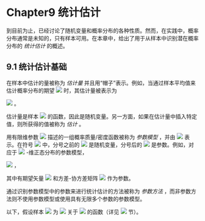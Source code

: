 # Chapter9 统计估计

到目前为止，已经讨论了随机变量和概率分布的各种性质。然而，在实践中，概率分布通常是未知的，只有样本可用。在本章中，给出了用于从样本中识别潜在概率分布的 *统计估计* 的概述。

## 9.1 统计估计基础

在样本中估计的量被称为 *估计量* 并且用“帽子”表示。例如，当通过样本平均值来估计概率分布的期望 <img src="http://latex.codecogs.com/gif.latex?\mu" style="border:none;"> 时，其估计量被表示为  

<img src="http://latex.codecogs.com/gif.latex?\hat{\mu}=\frac{1}{n}\sum_{i=1}^{n}x_i" style="border:none;"> 。  

估计量是样本 <img src="http://latex.codecogs.com/gif.latex?\left\{x_i\right\}_{i=1}^{n}" style="border:none;"> 的函数，因此是随机变量。另一方面，如果在估计量中插入特定值，则所获得的值被称为 *估计* 。  

用有限维参数 <img src="http://latex.codecogs.com/gif.latex?\theta" style="border:none;"> 描述的一组概率质量/密度函数被称为 *参数模型* ，并由 <img src="http://latex.codecogs.com/gif.latex?g(x;\theta)" style="border:none;"> 表示。在符号 <img src="http://latex.codecogs.com/gif.latex?g(x;\theta)" style="border:none;"> 中，分号之前的 <img src="http://latex.codecogs.com/gif.latex?x" style="border:none;"> 是随机变量，分号后的 <img src="http://latex.codecogs.com/gif.latex?\theta" style="border:none;"> 是参数。例如，对应于 <img src="http://latex.codecogs.com/gif.latex?d" style="border:none;"> -维正态分布的参数模型，  

<img src="http://latex.codecogs.com/gif.latex?g(x;\mu,\Sigma)=\frac{1}{(2\pi)^{\frac{d}{2}}\sqrt{\det(\Sigma)}}\exp(-\frac{1}{2}(x-\mu)^{T}\Sigma^{-1}(x-\mu))" style="border:none;"> ，  

其中有期望矢量 <img src="http://latex.codecogs.com/gif.latex?\mu" style="border:none;"> 和方差-协方差矩阵 <img src="http://latex.codecogs.com/gif.latex?\Sigma" style="border:none;"> 作为参数。  

通过识别参数模型中的参数来进行统计估计的方法被称为 *参数方法* ，而非参数方法则不使用参数模型或使用具有无限多个参数的参数模型。  

以下，假设样本 <img src="http://latex.codecogs.com/gif.latex?\mathfrak{D}=\left\{x_i\right\}_{i=1}^{n}" style="border:none;"> 为 <img src="http://latex.codecogs.com/gif.latex?i.i.d." style="border:none;"> 关于 <img src="http://latex.codecogs.com/gif.latex?f(x)" style="border:none;"> 的函数（详见 <img src="http://latex.codecogs.com/gif.latex?7.3" style="border:none;"> 节）。
